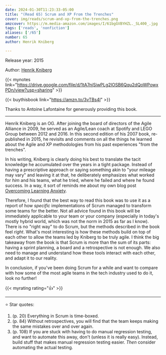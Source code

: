 ```yaml
---
date: 2024-01-30T11:23:33-05:00
title: "(Read 65) Scrum and XP From the Trenches"
cover: img/reads/scrum-and-xp-from-the-trenches.png
amzcover: https://m.media-amazon.com/images/I/61bgGVBYHZL._SL400_.jpg
tags: ['reads', 'nonfiction']
aliases: ['/65']
number: 65
author: Henrik Kniberg

---
```


Release year: 2015

Author: [Henrik Kniberg](https://www.crisp.se/konsulter/henrik-kniberg)

{{< mynotes link="https://drive.google.com/file/d/1tA7njSiwPLg2lOSB6Qqu2dQoWPowxPDn/view?usp=sharing" >}}

{{< buythisbook link="https://amzn.to/3vTBs4l" >}}

Thanks to Antoine Lafontaine for generously providing this book.

---

Henrik Kniberg is an OG. After joining the board of directors of the
Agile Alliance in 2009, he served as an Agile/Lean coach at Spotify and
LEGO Group between 2012 and 2016. In this second edition of his 2007
book, re-published in 2015, he revisits and comments on all the things
he learned about the Agile and XP methodologies from his past
experiences "from the trenches".

In his writing, Kniberg is clearly doing his best to translate the tacit
knowledge he accumulated over the years in a tight package. Instead of
having a prescriptive approach or
saying something akin to "your mileage may vary" and leaving it at that,
he deliberately emphasizes what worked for *him* and his teams, what he
tried, where he failed and where he found success. In a way, it
sort of reminds me about my own blog post
[Overcoming Learning Anxiety](/overcoming-learning-anxiety).

Therefore, I found that the best way to read this book was to use it as
a report of how *specific* implementations of Scrum managed to transform
some teams for the better. Not all advice found in this book will be
immediately applicable to your team or your company (especially in
today's mostly hybrid world, which was not the norm in 2015 as far as I
know). There is no "right way" to do Scrum, but the methods described in
the book feel *right*. What's most interesting is how these methods build on top
of each other to allow the teams led by Kniberg to be truly agile. I
think the big takeaway from the book is that Scrum is more than the sum
of its parts: having a sprint planning, a board and a retrospective is
not enough. We also need to manage and understand how these tools
interact with each other, and adapt it to our reality.

In conclusion, if you've been doing Scrum for a while and want to
compare with how some of the most agile teams in the tech industry used
to do it, look no further!

{{< myrating rating="👍" >}}

---

:star: Star quotes:

1. (p. 20) Everything in Scrum is time-boxed.
1. (p. 84) Without retrospectives, you will find that the team keeps
   making the same mistakes over and over again.
1. (p. 108) If you are stuck with having to do manual regression
   testing, and want to automate this away, don't (unless it is really
   easy). Instead, build stuff that makes manual regression testing
   easier. *Then* consider automating the actual testing.

